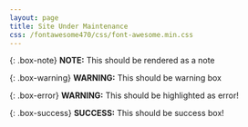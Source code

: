 ```yaml
---
layout: page
title: Site Under Maintenance
css: /fontawesome470/css/font-awesome.min.css
---
```


{: .box-note}
**NOTE:** This should be rendered as a note

{: .box-warning}
**WARNING:** This should be warning box

{: .box-error}
**WARNING:** This should be highlighted as error!

{: .box-success}
**SUCCESS:** This should be success box!

